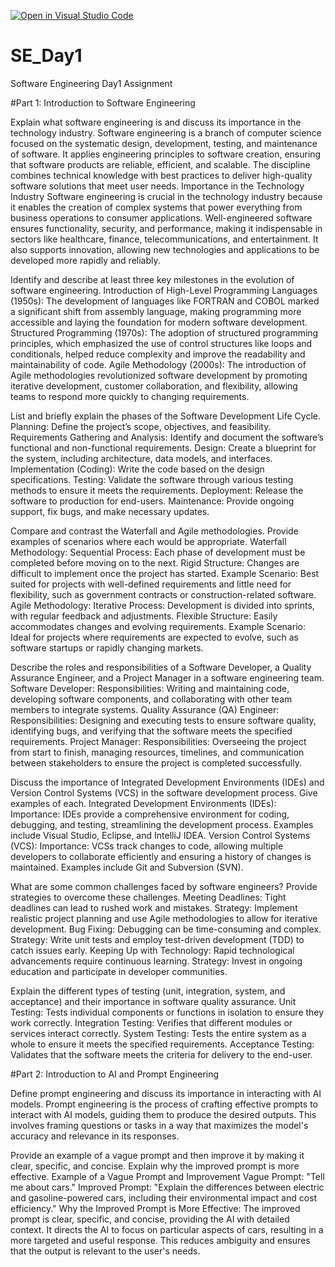 [![Open in Visual Studio Code](https://classroom.github.com/assets/open-in-vscode-2e0aaae1b6195c2367325f4f02e2d04e9abb55f0b24a779b69b11b9e10269abc.svg)](https://classroom.github.com/online_ide?assignment_repo_id=15547908&assignment_repo_type=AssignmentRepo)
# SE_Day1
Software Engineering Day1 Assignment

#Part 1: Introduction to Software Engineering

Explain what software engineering is and discuss its importance in the technology industry.
Software engineering is a branch of computer science focused on the systematic design, development, testing, and maintenance of software. It applies engineering principles to software creation, ensuring that software products are reliable, efficient, and scalable. The discipline combines technical knowledge with best practices to deliver high-quality software solutions that meet user needs.
Importance in the Technology Industry
Software engineering is crucial in the technology industry because it enables the creation of complex systems that power everything from business operations to consumer applications. Well-engineered software ensures functionality, security, and performance, making it indispensable in sectors like healthcare, finance, telecommunications, and entertainment. It also supports innovation, allowing new technologies and applications to be developed more rapidly and reliably.

Identify and describe at least three key milestones in the evolution of software engineering.
Introduction of High-Level Programming Languages (1950s): The development of languages like FORTRAN and COBOL marked a significant shift from assembly language, making programming more accessible and laying the foundation for modern software development.
Structured Programming (1970s): The adoption of structured programming principles, which emphasized the use of control structures like loops and conditionals, helped reduce complexity and improve the readability and maintainability of code.
Agile Methodology (2000s): The introduction of Agile methodologies revolutionized software development by promoting iterative development, customer collaboration, and flexibility, allowing teams to respond more quickly to changing requirements.

List and briefly explain the phases of the Software Development Life Cycle.
Planning: Define the project’s scope, objectives, and feasibility.
Requirements Gathering and Analysis: Identify and document the software’s functional and non-functional requirements.
Design: Create a blueprint for the system, including architecture, data models, and interfaces.
Implementation (Coding): Write the code based on the design specifications.
Testing: Validate the software through various testing methods to ensure it meets the requirements.
Deployment: Release the software to production for end-users.
Maintenance: Provide ongoing support, fix bugs, and make necessary updates.

Compare and contrast the Waterfall and Agile methodologies. Provide examples of scenarios where each would be appropriate.
Waterfall Methodology:
Sequential Process: Each phase of development must be completed before moving on to the next.
Rigid Structure: Changes are difficult to implement once the project has started.
Example Scenario: Best suited for projects with well-defined requirements and little need for flexibility, such as government contracts or construction-related software.
Agile Methodology:
Iterative Process: Development is divided into sprints, with regular feedback and adjustments.
Flexible Structure: Easily accommodates changes and evolving requirements.
Example Scenario: Ideal for projects where requirements are expected to evolve, such as software startups or rapidly changing markets.

Describe the roles and responsibilities of a Software Developer, a Quality Assurance Engineer, and a Project Manager in a software engineering team.
Software Developer:
Responsibilities: Writing and maintaining code, developing software components, and collaborating with other team members to integrate systems.
Quality Assurance (QA) Engineer:
Responsibilities: Designing and executing tests to ensure software quality, identifying bugs, and verifying that the software meets the specified requirements.
Project Manager:
Responsibilities: Overseeing the project from start to finish, managing resources, timelines, and communication between stakeholders to ensure the project is completed successfully.

Discuss the importance of Integrated Development Environments (IDEs) and Version Control Systems (VCS) in the software development process. Give examples of each.
Integrated Development Environments (IDEs):
Importance: IDEs provide a comprehensive environment for coding, debugging, and testing, streamlining the development process. Examples include Visual Studio, Eclipse, and IntelliJ IDEA.
Version Control Systems (VCS):
Importance: VCSs track changes to code, allowing multiple developers to collaborate efficiently and ensuring a history of changes is maintained. Examples include Git and Subversion (SVN).

What are some common challenges faced by software engineers? Provide strategies to overcome these challenges.
Meeting Deadlines: Tight deadlines can lead to rushed work and mistakes. Strategy: Implement realistic project planning and use Agile methodologies to allow for iterative development.
Bug Fixing: Debugging can be time-consuming and complex. Strategy: Write unit tests and employ test-driven development (TDD) to catch issues early.
Keeping Up with Technology: Rapid technological advancements require continuous learning. Strategy: Invest in ongoing education and participate in developer communities.

Explain the different types of testing (unit, integration, system, and acceptance) and their importance in software quality assurance.
Unit Testing: Tests individual components or functions in isolation to ensure they work correctly.
Integration Testing: Verifies that different modules or services interact correctly.
System Testing: Tests the entire system as a whole to ensure it meets the specified requirements.
Acceptance Testing: Validates that the software meets the criteria for delivery to the end-user.

#Part 2: Introduction to AI and Prompt Engineering


Define prompt engineering and discuss its importance in interacting with AI models.
Prompt engineering is the process of crafting effective prompts to interact with AI models, guiding them to produce the desired outputs. This involves framing questions or tasks in a way that maximizes the model's accuracy and relevance in its responses.

Provide an example of a vague prompt and then improve it by making it clear, specific, and concise. Explain why the improved prompt is more effective.
Example of a Vague Prompt and Improvement
Vague Prompt: "Tell me about cars."
Improved Prompt: "Explain the differences between electric and gasoline-powered cars, including their environmental impact and cost efficiency."
Why the Improved Prompt is More Effective: The improved prompt is clear, specific, and concise, providing the AI with detailed context. It directs the AI to focus on particular aspects of cars, resulting in a more targeted and useful response. This reduces ambiguity and ensures that the output is relevant to the user's needs.
